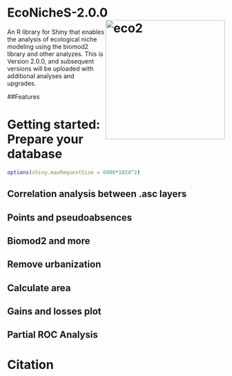 # EcoNicheS-2.0.0 <img src="https://user-images.githubusercontent.com/25662791/244543343-ac0a9b00-a873-469d-ac33-4b49cba48a90.png" referrerpolicy="no-referrer" alt="eco2" align="right" height="276" />
An R library for Shiny that enables the analysis of ecological niche modeling using the biomod2 library and other analyzes. This is Version 2.0.0, and subsequent versions will be uploaded with additional analyses and upgrades. 

##Features



# Getting started: Prepare your database
``` r
options(shiny.maxRequestSize = 6000*1024^2)
```

## Correlation analysis between .asc layers 


## Points and pseudoabsences


## Biomod2 and more


## Remove urbanization


## Calculate area


## Gains and losses plot


## Partial ROC Analysis


# Citation


